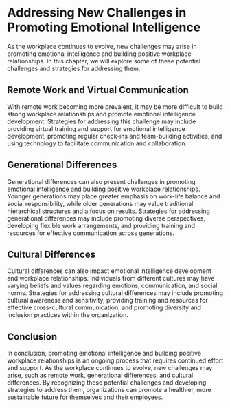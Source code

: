Addressing New Challenges in Promoting Emotional Intelligence
===========================================================================================

As the workplace continues to evolve, new challenges may arise in promoting emotional intelligence and building positive workplace relationships. In this chapter, we will explore some of these potential challenges and strategies for addressing them.

Remote Work and Virtual Communication
-------------------------------------

With remote work becoming more prevalent, it may be more difficult to build strong workplace relationships and promote emotional intelligence development. Strategies for addressing this challenge may include providing virtual training and support for emotional intelligence development, promoting regular check-ins and team-building activities, and using technology to facilitate communication and collaboration.

Generational Differences
------------------------

Generational differences can also present challenges in promoting emotional intelligence and building positive workplace relationships. Younger generations may place greater emphasis on work-life balance and social responsibility, while older generations may value traditional hierarchical structures and a focus on results. Strategies for addressing generational differences may include promoting diverse perspectives, developing flexible work arrangements, and providing training and resources for effective communication across generations.

Cultural Differences
--------------------

Cultural differences can also impact emotional intelligence development and workplace relationships. Individuals from different cultures may have varying beliefs and values regarding emotions, communication, and social norms. Strategies for addressing cultural differences may include promoting cultural awareness and sensitivity, providing training and resources for effective cross-cultural communication, and promoting diversity and inclusion practices within the organization.

Conclusion
----------

In conclusion, promoting emotional intelligence and building positive workplace relationships is an ongoing process that requires continued effort and support. As the workplace continues to evolve, new challenges may arise, such as remote work, generational differences, and cultural differences. By recognizing these potential challenges and developing strategies to address them, organizations can promote a healthier, more sustainable future for themselves and their employees.
